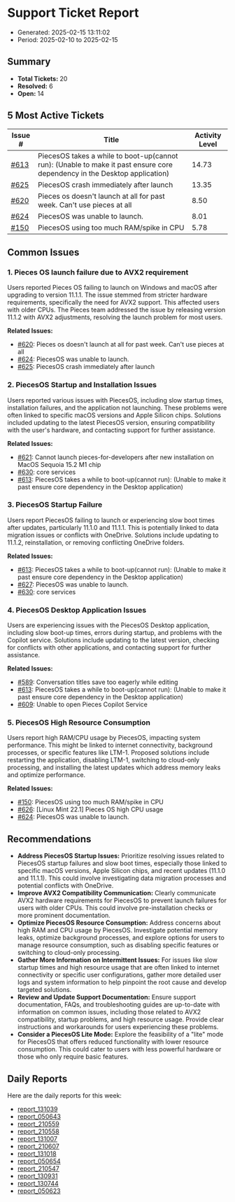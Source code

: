 # Support Ticket Report
- Generated: 2025-02-15 13:11:02
- Period: 2025-02-10 to 2025-02-15

## Summary
- **Total Tickets:** 20
- **Resolved:** 6
- **Open:** 14

## 5 Most Active Tickets
| Issue # | Title | Activity Level |
|---------|-------|----------------|
| [#613](https://github.com/pieces-app/support/issues/613) | PiecesOS takes a while to boot-up(cannot run): (Unable to make it past ensure core dependency in the Desktop application) | 14.73 |
| [#625](https://github.com/pieces-app/support/issues/625) | PiecesOS crash immediately after launch | 13.35 |
| [#620](https://github.com/pieces-app/support/issues/620) | Pieces os doesn't launch at all for past week. Can't use pieces at all | 8.50 |
| [#624](https://github.com/pieces-app/support/issues/624) | PiecesOS was unable to launch. | 8.01 |
| [#150](https://github.com/pieces-app/support/issues/150) | PiecesOS using too much RAM/spike in CPU | 5.78 |

## Common Issues
### 1. Pieces OS launch failure due to AVX2 requirement
Users reported Pieces OS failing to launch on Windows and macOS after upgrading to version 11.1.1. The issue stemmed from stricter hardware requirements, specifically the need for AVX2 support. This affected users with older CPUs. The Pieces team addressed the issue by releasing version 11.1.2 with AVX2 adjustments, resolving the launch problem for most users.

**Related Issues:**
- [#620](https://github.com/pieces-app/support/issues/620): Pieces os doesn't launch at all for past week. Can't use pieces at all
- [#624](https://github.com/pieces-app/support/issues/624): PiecesOS was unable to launch.
- [#625](https://github.com/pieces-app/support/issues/625): PiecesOS crash immediately after launch

### 2. PiecesOS Startup and Installation Issues
Users reported various issues with PiecesOS, including slow startup times, installation failures, and the application not launching. These problems were often linked to specific macOS versions and Apple Silicon chips. Solutions included updating to the latest PiecesOS version, ensuring compatibility with the user's hardware, and contacting support for further assistance.

**Related Issues:**
- [#621](https://github.com/pieces-app/support/issues/621): Cannot launch pieces-for-developers after new installation on MacOS Sequoia 15.2 M1 chip
- [#630](https://github.com/pieces-app/support/issues/630): core services
- [#613](https://github.com/pieces-app/support/issues/613): PiecesOS takes a while to boot-up(cannot run): (Unable to make it past ensure core dependency in the Desktop application)

### 3. PiecesOS Startup Failure
Users report PiecesOS failing to launch or experiencing slow boot times after updates, particularly 11.1.0 and 11.1.1. This is potentially linked to data migration issues or conflicts with OneDrive. Solutions include updating to 11.1.2, reinstallation, or removing conflicting OneDrive folders.

**Related Issues:**
- [#613](https://github.com/pieces-app/support/issues/613): PiecesOS takes a while to boot-up(cannot run): (Unable to make it past ensure core dependency in the Desktop application)
- [#627](https://github.com/pieces-app/support/issues/627): PiecesOS was unable to launch.
- [#630](https://github.com/pieces-app/support/issues/630): core services

### 4. PiecesOS Desktop Application Issues
Users are experiencing issues with the PiecesOS Desktop application, including slow boot-up times, errors during startup, and problems with the Copilot service.  Solutions include updating to the latest version, checking for conflicts with other applications, and contacting support for further assistance.

**Related Issues:**
- [#589](https://github.com/pieces-app/support/issues/589): Conversation titles save too eagerly while editing
- [#613](https://github.com/pieces-app/support/issues/613): PiecesOS takes a while to boot-up(cannot run): (Unable to make it past ensure core dependency in the Desktop application)
- [#609](https://github.com/pieces-app/support/issues/609): Unable to open Pieces Copilot Service

### 5. PiecesOS High Resource Consumption
Users report high RAM/CPU usage by PiecesOS, impacting system performance. This might be linked to internet connectivity, background processes, or specific features like LTM-1. Proposed solutions include restarting the application, disabling LTM-1, switching to cloud-only processing, and installing the latest updates which address memory leaks and optimize performance.

**Related Issues:**
- [#150](https://github.com/pieces-app/support/issues/150): PiecesOS using too much RAM/spike in CPU
- [#626](https://github.com/pieces-app/support/issues/626): [Linux Mint 22.1] Pieces OS high CPU usage
- [#624](https://github.com/pieces-app/support/issues/624): PiecesOS was unable to launch.


## Recommendations
- **Address PiecesOS Startup Issues:** Prioritize resolving issues related to PiecesOS startup failures and slow boot times, especially those linked to specific macOS versions, Apple Silicon chips, and recent updates (11.1.0 and 11.1.1).  This could involve investigating data migration processes and potential conflicts with OneDrive.
- **Improve AVX2 Compatibility Communication:** Clearly communicate AVX2 hardware requirements for PiecesOS to prevent launch failures for users with older CPUs.  This could involve pre-installation checks or more prominent documentation.
- **Optimize PiecesOS Resource Consumption:** Address concerns about high RAM and CPU usage by PiecesOS. Investigate potential memory leaks, optimize background processes, and explore options for users to manage resource consumption, such as disabling specific features or switching to cloud-only processing.
- **Gather More Information on Intermittent Issues:** For issues like slow startup times and high resource usage that are often linked to internet connectivity or specific user configurations, gather more detailed user logs and system information to help pinpoint the root cause and develop targeted solutions.
- **Review and Update Support Documentation:** Ensure support documentation, FAQs, and troubleshooting guides are up-to-date with information on common issues, including those related to AVX2 compatibility, startup problems, and high resource usage. Provide clear instructions and workarounds for users experiencing these problems.
- **Consider a PiecesOS Lite Mode:** Explore the feasibility of a "lite" mode for PiecesOS that offers reduced functionality with lower resource consumption. This could cater to users with less powerful hardware or those who only require basic features.

## Daily Reports
Here are the daily reports for this week:

- [report_131039](daily/2025-02-11/report_131039.md)
- [report_050643](daily/2025-02-11/report_050643.md)
- [report_210559](daily/2025-02-11/report_210559.md)
- [report_210558](daily/2025-02-12/report_210558.md)
- [report_131007](daily/2025-02-12/report_131007.md)
- [report_210607](daily/2025-02-13/report_210607.md)
- [report_131018](daily/2025-02-13/report_131018.md)
- [report_050654](daily/2025-02-13/report_050654.md)
- [report_210547](daily/2025-02-14/report_210547.md)
- [report_130931](daily/2025-02-14/report_130931.md)
- [report_130744](daily/2025-02-15/report_130744.md)
- [report_050623](daily/2025-02-15/report_050623.md)
